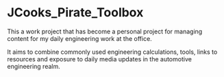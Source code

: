 # JCooks_Pirate_Toolbox

This a work project that has become a personal project for managing content for my daily engineering work at the office.

It aims to combine commonly used engineering calculations, tools, links to resources and exposure to daily media updates in the automotive engineering realm.
